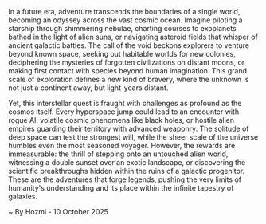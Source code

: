 
In a future era, adventure transcends the boundaries of a single world, becoming an odyssey across the vast cosmic ocean. Imagine piloting a starship through shimmering nebulae, charting courses to exoplanets bathed in the light of alien suns, or navigating asteroid fields that whisper of ancient galactic battles. The call of the void beckons explorers to venture beyond known space, seeking out habitable worlds for new colonies, deciphering the mysteries of forgotten civilizations on distant moons, or making first contact with species beyond human imagination. This grand scale of exploration defines a new kind of bravery, where the unknown is not just a continent away, but light-years distant.

Yet, this interstellar quest is fraught with challenges as profound as the cosmos itself. Every hyperspace jump could lead to an encounter with rogue AI, volatile cosmic phenomena like black holes, or hostile alien empires guarding their territory with advanced weaponry. The solitude of deep space can test the strongest will, while the sheer scale of the universe humbles even the most seasoned voyager. However, the rewards are immeasurable: the thrill of stepping onto an untouched alien world, witnessing a double sunset over an exotic landscape, or discovering the scientific breakthroughs hidden within the ruins of a galactic progenitor. These are the adventures that forge legends, pushing the very limits of humanity's understanding and its place within the infinite tapestry of galaxies.

~ By Hozmi - 10 October 2025

